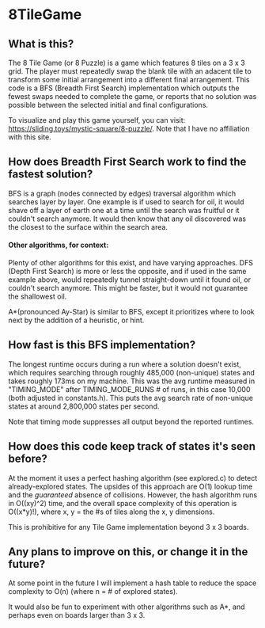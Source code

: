 # 8TileGame

## What is this? 

The 8 Tile Game (or 8 Puzzle) is a game which features 8 tiles on a 3 x 3 grid. The player must repeatedly swap 
the blank tile with an adacent tile to transform some initial arrangement into a different final arrangement.
This code is a BFS (Breadth First Search) implementation which outputs the fewest swaps needed to complete the game, or
reports that no solution was possible between the selected initial and final configurations.

To visualize and play this game yourself, you can visit: https://sliding.toys/mystic-square/8-puzzle/. Note that I have no affiliation with this site. 

## How does Breadth First Search work to find the fastest solution?
BFS is a graph (nodes connected by edges) traversal algorithm which searches layer 
by layer. One example is if used to search for oil, it would shave off a layer of earth one at a 
time until the search was fruitful or it couldn't search anymore. It would then know that any oil 
discovered was the closest to the surface within the search area.

#### Other algorithms, for context:
Plenty of other algorithms for this exist, and have varying approaches. DFS (Depth First Search) is more or 
less the opposite, and if used in the same example above, would repeatedly tunnel straight-down until it 
found oil, or couldn't search anymore. This might be faster, but it would not guarantee the shallowest oil.

A*(pronounced Ay-Star) is similar to BFS, except it prioritizes where to look next by the addition of 
a heuristic, or hint. 

## How fast is this BFS implementation?
The longest runtime occurs during a run where a solution doesn't exist, which requires searching through roughly
485,000 (non-unique) states and takes roughly 173ms on my machine. This was the avg runtime measured in "TIMING_MODE" after TIMING_MODE_RUNS # of runs, 
in this case 10,000 (both adjusted in constants.h). This puts the avg search rate of non-unique states at around 2,800,000 states per second. 

Note that timing mode suppresses all output beyond the reported runtimes.
              

## How does this code keep track of states it's seen before?
At the moment it uses a perfect hashing algorithm (see explored.c) to detect already-explored states.
The upsides of this approach are O(1) lookup time and the *guaranteed* absence of collisions.
However, the hash algorithm runs in O((xy)^2) time, and the overall space complexity of this operation is O((x*y)!), where x, y = the #s of tiles along the x, y dimensions.

This is prohibitive for any Tile Game implementation beyond 3 x 3 boards.

## Any plans to improve on this, or change it in the future?
At some point in the future I will implement a hash table to reduce the space complexity
to O(n) (where n = # of explored states). 

It would also be fun to experiment with other algorithms such as A*, and perhaps even on boards larger than 3 x 3.  


